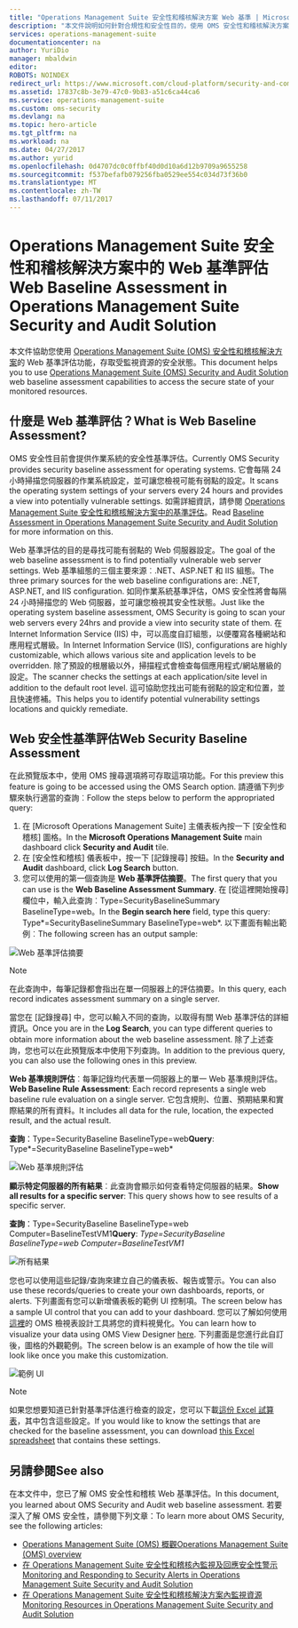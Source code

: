 ```yaml
---
title: "Operations Management Suite 安全性和稽核解決方案 Web 基準 | Microsoft Docs"
description: "本文件說明如何針對合規性和安全性目的，使用 OMS 安全性和稽核解決方案來執行所有受監視 Web 的 Web 基準評估。"
services: operations-management-suite
documentationcenter: na
author: YuriDio
manager: mbaldwin
editor: 
ROBOTS: NOINDEX
redirect_url: https://www.microsoft.com/cloud-platform/security-and-compliance
ms.assetid: 17837c8b-3e79-47c0-9b83-a51c6ca44ca6
ms.service: operations-management-suite
ms.custom: oms-security
ms.devlang: na
ms.topic: hero-article
ms.tgt_pltfrm: na
ms.workload: na
ms.date: 04/27/2017
ms.author: yurid
ms.openlocfilehash: 0d4707dc0c0ffbf40d0d10a6d12b9709a9655258
ms.sourcegitcommit: f537befafb079256fba0529ee554c034d73f36b0
ms.translationtype: MT
ms.contentlocale: zh-TW
ms.lasthandoff: 07/11/2017
---
```

# <a name="web-baseline-assessment-in-operations-management-suite-security-and-audit-solution"></a><span data-ttu-id="5ac2f-103">Operations Management Suite 安全性和稽核解決方案中的 Web 基準評估</span><span class="sxs-lookup"><span data-stu-id="5ac2f-103">Web Baseline Assessment in Operations Management Suite Security and Audit Solution</span></span>
<span data-ttu-id="5ac2f-104">本文件協助您使用 [Operations Management Suite (OMS) 安全性和稽核解決方案](operations-management-suite-overview.md)的 Web 基準評估功能，存取受監視資源的安全狀態。</span><span class="sxs-lookup"><span data-stu-id="5ac2f-104">This document helps you to use [Operations Management Suite (OMS) Security and Audit Solution](operations-management-suite-overview.md) web baseline assessment capabilities to access the secure state of your monitored resources.</span></span>

## <a name="what-is-web-baseline-assessment"></a><span data-ttu-id="5ac2f-105">什麼是 Web 基準評估？</span><span class="sxs-lookup"><span data-stu-id="5ac2f-105">What is Web Baseline Assessment?</span></span>
<span data-ttu-id="5ac2f-106">OMS 安全性目前會提供作業系統的安全性基準評估。</span><span class="sxs-lookup"><span data-stu-id="5ac2f-106">Currently OMS Security provides security baseline assessment for operating systems.</span></span> <span data-ttu-id="5ac2f-107">它會每隔 24 小時掃描您伺服器的作業系統設定，並可讓您檢視可能有弱點的設定。</span><span class="sxs-lookup"><span data-stu-id="5ac2f-107">It scans the operating system settings of your servers every 24 hours and provides a view into potentially vulnerable settings.</span></span> <span data-ttu-id="5ac2f-108">如需詳細資訊，請參閱 [Operations Management Suite 安全性和稽核解決方案中的基準評估](oms-security-baseline.md)。</span><span class="sxs-lookup"><span data-stu-id="5ac2f-108">Read [Baseline Assessment in Operations Management Suite Security and Audit Solution](oms-security-baseline.md) for more information on this.</span></span>

<span data-ttu-id="5ac2f-109">Web 基準評估的目的是尋找可能有弱點的 Web 伺服器設定。</span><span class="sxs-lookup"><span data-stu-id="5ac2f-109">The goal of the web baseline assessment is to find potentially vulnerable web server settings.</span></span> <span data-ttu-id="5ac2f-110">Web 基準組態的三個主要來源︰.NET、ASP.NET 和 IIS 組態。</span><span class="sxs-lookup"><span data-stu-id="5ac2f-110">The three primary sources for the web baseline configurations are: .NET, ASP.NET, and IIS configuration.</span></span>  <span data-ttu-id="5ac2f-111">如同作業系統基準評估，OMS 安全性將會每隔 24 小時掃描您的 Web 伺服器，並可讓您檢視其安全性狀態。</span><span class="sxs-lookup"><span data-stu-id="5ac2f-111">Just like the operating system baseline assessment, OMS Security is going to scan your web servers every 24hrs and provide a view into security state of them.</span></span>  <span data-ttu-id="5ac2f-112">在 Internet Information Service (IIS) 中，可以高度自訂組態，以便覆寫各種網站和應用程式層級。</span><span class="sxs-lookup"><span data-stu-id="5ac2f-112">In Internet Information Service (IIS), configurations are highly customizable, which allows various site and application levels to be overridden.</span></span> <span data-ttu-id="5ac2f-113">除了預設的根層級以外，掃描程式會檢查每個應用程式/網站層級的設定。</span><span class="sxs-lookup"><span data-stu-id="5ac2f-113">The scanner checks the settings at each application/site level in addition to the default root level.</span></span> <span data-ttu-id="5ac2f-114">這可協助您找出可能有弱點的設定和位置，並且快速修補。</span><span class="sxs-lookup"><span data-stu-id="5ac2f-114">This helps you to identify potential vulnerability settings locations and quickly remediate.</span></span>


## <a name="web-security-baseline-assessment"></a><span data-ttu-id="5ac2f-115">Web 安全性基準評估</span><span class="sxs-lookup"><span data-stu-id="5ac2f-115">Web Security Baseline Assessment</span></span>
<span data-ttu-id="5ac2f-116">在此預覽版本中，使用 OMS 搜尋選項將可存取這項功能。</span><span class="sxs-lookup"><span data-stu-id="5ac2f-116">For this preview this feature is going to be accessed using the OMS Search option.</span></span> <span data-ttu-id="5ac2f-117">請遵循下列步驟來執行適當的查詢︰</span><span class="sxs-lookup"><span data-stu-id="5ac2f-117">Follow the steps below to perform the appropriated query:</span></span>

1. <span data-ttu-id="5ac2f-118">在 [Microsoft Operations Management Suite] 主儀表板內按一下 [安全性和稽核] 圖格。</span><span class="sxs-lookup"><span data-stu-id="5ac2f-118">In the **Microsoft Operations Management Suite** main dashboard click **Security and Audit** tile.</span></span>
2. <span data-ttu-id="5ac2f-119">在 [安全性和稽核] 儀表板中，按一下 [記錄搜尋] 按鈕。</span><span class="sxs-lookup"><span data-stu-id="5ac2f-119">In the **Security and Audit** dashboard, click **Log Search** button.</span></span>
3. <span data-ttu-id="5ac2f-120">您可以使用的第一個查詢是 **Web 基準評估摘要**。</span><span class="sxs-lookup"><span data-stu-id="5ac2f-120">The first query that you can use is the **Web Baseline Assessment Summary**.</span></span> <span data-ttu-id="5ac2f-121">在 [從這裡開始搜尋] 欄位中，輸入此查詢︰Type=SecurityBaselineSummary BaselineType=web。</span><span class="sxs-lookup"><span data-stu-id="5ac2f-121">In the **Begin search here** field, type this query: Type*=SecurityBaselineSummary BaselineType=web*.</span></span> <span data-ttu-id="5ac2f-122">以下畫面有輸出範例︰</span><span class="sxs-lookup"><span data-stu-id="5ac2f-122">The following screen has an output sample:</span></span>

![Web 基準評估摘要](./media/oms-security-web-baseline/oms-security-web-baseline-fig1-new.png)

> [!NOTE]
> <span data-ttu-id="5ac2f-124">在此查詢中，每筆記錄都會指出在單一伺服器上的評估摘要。</span><span class="sxs-lookup"><span data-stu-id="5ac2f-124">In this query, each record indicates assessment summary on a single server.</span></span>

<span data-ttu-id="5ac2f-125">當您在 [記錄搜尋] 中，您可以輸入不同的查詢，以取得有關 Web 基準評估的詳細資訊。</span><span class="sxs-lookup"><span data-stu-id="5ac2f-125">Once you are in the **Log Search**, you can type different queries to obtain more information about the web baseline assessment.</span></span> <span data-ttu-id="5ac2f-126">除了上述查詢，您也可以在此預覽版本中使用下列查詢。</span><span class="sxs-lookup"><span data-stu-id="5ac2f-126">In addition to the previous query, you can also use the following ones in this preview.</span></span>

<span data-ttu-id="5ac2f-127">**Web 基準規則評估**︰每筆記錄均代表單一伺服器上的單一 Web 基準規則評估。</span><span class="sxs-lookup"><span data-stu-id="5ac2f-127">**Web Baseline Rule Assessment**: Each record represents a single web baseline rule evaluation on a single server.</span></span> <span data-ttu-id="5ac2f-128">它包含規則、位置、預期結果和實際結果的所有資料。</span><span class="sxs-lookup"><span data-stu-id="5ac2f-128">It includes all data for the rule, location, the expected result, and the actual result.</span></span>

<span data-ttu-id="5ac2f-129">**查詢**：Type=SecurityBaseline BaselineType=web</span><span class="sxs-lookup"><span data-stu-id="5ac2f-129">**Query**: Type*=SecurityBaseline BaselineType=web*</span></span>

![Web 基準規則評估](./media/oms-security-web-baseline/oms-security-web-baseline-fig2.png)

<span data-ttu-id="5ac2f-131">**顯示特定伺服器的所有結果**︰此查詢會顯示如何查看特定伺服器的結果。</span><span class="sxs-lookup"><span data-stu-id="5ac2f-131">**Show all results for a specific server**: This query shows how to see results of a specific server.</span></span>

<span data-ttu-id="5ac2f-132">**查詢**：Type=SecurityBaseline BaselineType=web Computer=BaselineTestVM1</span><span class="sxs-lookup"><span data-stu-id="5ac2f-132">**Query**: *Type=SecurityBaseline BaselineType=web Computer=BaselineTestVM1*</span></span>

![所有結果](./media/oms-security-web-baseline/oms-security-web-baseline-fig3.png)

<span data-ttu-id="5ac2f-134">您也可以使用這些記錄/查詢來建立自己的儀表板、報告或警示。</span><span class="sxs-lookup"><span data-stu-id="5ac2f-134">You can also use these records/queries to create your own dashboards, reports, or alerts.</span></span> <span data-ttu-id="5ac2f-135">下列畫面有您可以新增儀表板的範例 UI 控制項。</span><span class="sxs-lookup"><span data-stu-id="5ac2f-135">The screen below has a sample UI control that you can add to your dashboard.</span></span> <span data-ttu-id="5ac2f-136">您可以了解如何使用 [這裡](https://blogs.technet.microsoft.com/msoms/2016/06/30/oms-view-designer-visualize-your-data-your-way/)的 OMS 檢視表設計工具將您的資料視覺化。</span><span class="sxs-lookup"><span data-stu-id="5ac2f-136">You can learn how to visualize your data using OMS View Designer [here](https://blogs.technet.microsoft.com/msoms/2016/06/30/oms-view-designer-visualize-your-data-your-way/).</span></span> <span data-ttu-id="5ac2f-137">下列畫面是您進行此自訂後，圖格的外觀範例。</span><span class="sxs-lookup"><span data-stu-id="5ac2f-137">The screen below is an example of how the tile will look like once you make this customization.</span></span>

![範例 UI](./media/oms-security-web-baseline/oms-security-web-baseline-fig4.png)

> [!NOTE]
> <span data-ttu-id="5ac2f-139">如果您想要知道已針對基準評估進行檢查的設定，您可以下載[這份 Excel 試算表](https://gallery.technet.microsoft.com/OMS-Web-Baseline-1e811690)，其中包含這些設定。</span><span class="sxs-lookup"><span data-stu-id="5ac2f-139">If you would like to know the settings that are checked for the baseline assessment, you can download [this Excel spreadsheet](https://gallery.technet.microsoft.com/OMS-Web-Baseline-1e811690) that contains these settings.</span></span>

## <a name="see-also"></a><span data-ttu-id="5ac2f-140">另請參閱</span><span class="sxs-lookup"><span data-stu-id="5ac2f-140">See also</span></span>
<span data-ttu-id="5ac2f-141">在本文件中，您已了解 OMS 安全性和稽核 Web 基準評估。</span><span class="sxs-lookup"><span data-stu-id="5ac2f-141">In this document, you learned about OMS Security and Audit web baseline assessment.</span></span> <span data-ttu-id="5ac2f-142">若要深入了解 OMS 安全性，請參閱下列文章：</span><span class="sxs-lookup"><span data-stu-id="5ac2f-142">To learn more about OMS Security, see the following articles:</span></span>

* [<span data-ttu-id="5ac2f-143">Operations Management Suite (OMS) 概觀</span><span class="sxs-lookup"><span data-stu-id="5ac2f-143">Operations Management Suite (OMS) overview</span></span>](operations-management-suite-overview.md)
* [<span data-ttu-id="5ac2f-144">在 Operations Management Suite 安全性和稽核內監視及回應安全性警示</span><span class="sxs-lookup"><span data-stu-id="5ac2f-144">Monitoring and Responding to Security Alerts in Operations Management Suite Security and Audit Solution</span></span>](oms-security-responding-alerts.md)
* [<span data-ttu-id="5ac2f-145">在 Operations Management Suite 安全性和稽核解決方案內監視資源</span><span class="sxs-lookup"><span data-stu-id="5ac2f-145">Monitoring Resources in Operations Management Suite Security and Audit Solution</span></span>](oms-security-monitoring-resources.md)

